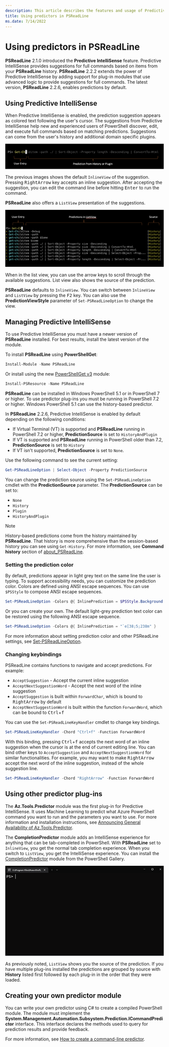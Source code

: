 ```yaml
---
description: This article describes the features and usage of Predictive IntelliSense in PSReadLine.
title: Using predictors in PSReadLine
ms.date: 7/14/2022
---
```

# Using predictors in PSReadLine

**PSReadLine** 2.1.0 introduced the **Predictive IntelliSense** feature. Predictive IntelliSense
provides suggestions for full commands based on items from your **PSReadLine** history.
**PSReadLine** 2.2.2 extends the power of Predictive IntelliSense by adding support for plug-in
modules that use advanced logic to provide suggestions for full commands. The latest version,
**PSReadLine** 2.2.6, enables predictions by default.

## Using Predictive IntelliSense

When Predictive IntelliSense is enabled, the prediction suggestion appears as colored text following
the user's cursor. The suggestions from Predictive IntelliSense help new and experienced users of
PowerShell discover, edit, and execute full commands based on matching predictions. Suggestions can
come from the user's history and additional domain specific plugins.

![Inline view of a prediction][07]

The previous images shows the default `InlineView` of the suggestion. Pressing <kbd>RightArrow</kbd>
key accepts an inline suggestion. After accepting the suggestion, you can edit the command line
before hitting <kbd>Enter</kbd> to run the command.

**PSReadLine** also offers a `ListView` presentation of the suggestions.

![List view of predictions][08]

When in the list view, you can use the arrow keys to scroll through the available suggestions. List
view also shows the source of the prediction.

**PSReadLine** defaults to `InlineView`. You can switch between `InlineView` and `ListView` by
pressing the <kbd>F2</kbd> key. You can also use the **PredictionViewStyle** parameter of
`Set-PSReadLineOption` to change the view.

## Managing Predictive IntelliSense

To use Predictive IntelliSense you must have a newer version of **PSReadLine** installed. For best
results, install the latest version of the module.

To install **PSReadLine** using **PowerShellGet**:

```powershell
Install-Module -Name PSReadLine
```

Or install using the new [PowerShellGet v3][05] module:

```powershell
Install-PSResource -Name PSReadLine
```

**PSReadLine** can be installed in Windows PowerShell 5.1 or in PowerShell 7 or higher. To use
predictor plug-ins you must be running in PowerShell 7.2 or higher. Windows PowerShell 5.1 can use
the history-based predictor.

In **PSReadLine** 2.2.6, Predictive IntelliSense is enabled by default depending on the following
conditions:

- If Virtual Terminal (VT) is supported and **PSReadLine** running in PowerShell 7.2 or higher,
  **PredictionSource** is set to `HistoryAndPlugin`
- If VT is supported and **PSReadLine** running in PowerShell older than 7.2, **PredictionSource**
  is set to `History`
- If VT isn't supported, **PredictionSource** is set to `None`.

Use the following command to see the current setting:

```powershell
Get-PSReadLineOption | Select-Object -Property PredictionSource
```

You can change the prediction source using the `Set-PSReadLineOption` cmdlet with the
**PredictionSource** parameter. The **PredictionSource** can be set to:

- `None`
- `History`
- `Plugin`
- `HistoryAndPlugin`

> [!NOTE]
> History-based predictions come from the history maintained by **PSReadLine**. That history is more
> comprehensive than the session-based history you can see using `Get-History`. For more
> information, see **Command history** section of [about_PSReadLine][01].

### Setting the prediction color

By default, predictions appear in light grey text on the same line the user is typing. To support
accessibility needs, you can customize the prediction color. Colors are defined using ANSI escape
sequences. You can use `$PSStyle` to compose ANSI escape sequences.

```powershell
Set-PSReadLineOption -Colors @{ InlinePrediction = $PSStyle.Background.Blue }
```

Or you can create your own. The default light-grey prediction text color can be restored using the
following ANSI escape sequence.

```powershell
Set-PSReadLineOption -Colors @{ InlinePrediction = "`e[38;5;238m" }
```

For more information about setting prediction color and other PSReadLine settings, see
[Set-PSReadLineOption][09].

### Changing keybindings

PSReadLine contains functions to navigate and accept predictions. For example:

- `AcceptSuggestion` - Accept the current inline suggestion
- `AcceptNextSuggestionWord` - Accept the next word of the inline suggestion
- `AcceptSuggestion` is built within `ForwardChar`, which is bound to
  <kbd>RightArrow</kbd> by default
- `AcceptNextSuggestionWord` is built within the function `ForwardWord`, which can be bound to
  <kbd>Ctrl</kbd>+<kbd>f</kbd>

You can use the `Set-PSReadLineKeyHandler` cmdlet to change key bindings.

```powershell
Set-PSReadLineKeyHandler -Chord "Ctrl+f" -Function ForwardWord
```

With this binding, pressing <kbd>Ctrl</kbd>+<kbd>f</kbd> accepts the next word of an inline
suggestion when the cursor is at the end of current editing line. You can bind other keys to
`AcceptSuggestion` and `AcceptNextSuggestionWord` for similar functionalities. For example, you may
want to make <kbd>RightArrow</kbd> accept the next word of the inline suggestion, instead of the
whole suggestion line.

```powershell
Set-PSReadLineKeyHandler -Chord "RightArrow" -Function ForwardWord
```

## Using other predictor plug-ins

The **Az.Tools.Predictor** module was the first plug-in for Predictive IntelliSense. It uses Machine
Learning to predict what Azure PowerShell command you want to run and the parameters you want to
use. For more information and installation instructions, see
[Announcing General Availability of Az.Tools.Predictor][03].

The **CompletionPredictor** module adds an IntelliSense experience for anything that can be
tab-completed in PowerShell. With **PSReadLine** set to `InlineView`, you get the normal tab
completion experience. When you switch to `ListView`, you get the IntelliSense experience. You can
install the [CompletionPredictor][04] module from the PowerShell Gallery.

![PowerShell IntelliSense using the CompletionPredictor][06]

As previously noted, `ListView` shows you the source of the prediction. If you have multiple
plug-ins installed the predictions are grouped by source with **History** listed first followed by
each plug-in in the order that they were loaded.

## Creating your own predictor module

You can write your own predictor using C# to create a compiled PowerShell module. The module must
implement the **System.Management.Automation.Subsystem.Prediction.ICommandPredictor** interface.
This interface declares the methods used to query for prediction results and provide feedback.

For more information, see [How to create a command-line predictor][02].

<!-- link references -->
[01]: /powershell/module/psreadline/about/about_psreadline#command-history
[02]: /powershell/scripting/dev-cross-plat/create-cmdline-predictor
[03]: https://techcommunity.microsoft.com/t5/azure-tools-blog/announcing-general-availability-of-az-tools-predictor/ba-p/3297956
[04]: https://www.powershellgallery.com/packages/CompletionPredictor
[05]: https://www.powershellgallery.com/packages/PowerShellGet/3.0.14-beta14
[06]: media/using-predictors/completion-predictor.gif
[07]: media/using-predictors/predictor-inline-1.png
[08]: media/using-predictors/predictor-listview-1.png
[09]: xref:PSReadLine.Set-PSReadLineOption
